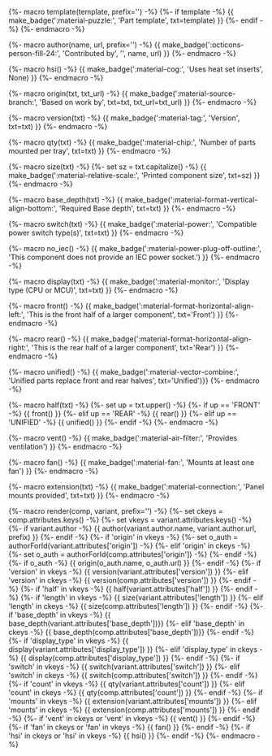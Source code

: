 {%- macro template(template, prefix='') -%}
{%- if template -%}
{{ make_badge(':material-puzzle:', 'Part template', txt=template) }}
{%- endif -%}
{%- endmacro -%}

{%- macro author(name, url, prefix='') -%}
{{ make_badge(':octicons-person-fill-24:', 'Contributed by', '', name, url) }}
{%- endmacro -%}

{%- macro hsi() -%}
{{ make_badge(':material-cog:', 'Uses heat set inserts', None) }}
{%- endmacro -%}

{%- macro origin(txt, txt_url) -%}
{{ make_badge(':material-source-branch:', 'Based on work by', txt=txt, txt_url=txt_url) }}
{%- endmacro -%}

{%- macro version(txt) -%}
{{ make_badge(':material-tag:', 'Version', txt=txt) }}
{%- endmacro -%}

{%- macro qty(txt) -%}
{{ make_badge(':material-chip:', 'Number of parts mounted per tray', txt=txt) }}
{%- endmacro -%}

{%- macro size(txt) -%}
{%- set sz = txt.capitalize() -%}
{{ make_badge(':material-relative-scale:', 'Printed component size', txt=sz) }}
{%- endmacro -%}

{%- macro base_depth(txt) -%}
{{ make_badge(':material-format-vertical-align-bottom:', 'Required Base depth', txt=txt) }}
{%- endmacro -%}

{%- macro switch(txt) -%}
{{ make_badge(':material-power:', 'Compatible power switch type(s)', txt=txt) }}
{%- endmacro -%}

{%- macro no_iec() -%}
{{ make_badge(':material-power-plug-off-outline:', 'This component does not provide an IEC power socket.') }}
{%- endmacro -%}

{%- macro display(txt) -%}
{{ make_badge(':material-monitor:', 'Display type (CPU or MCU)', txt=txt) }}
{%- endmacro -%}

{%- macro front() -%}
{{ make_badge(':material-format-horizontal-align-left:', 'This is the front half of a larger component', 
                 txt='Front') }}
{%- endmacro -%}

{%- macro rear() -%}
{{ make_badge(':material-format-horizontal-align-right:', 'This is the rear half of a larger component', txt='Rear') }}
{%- endmacro -%}

{%- macro unified() -%}
{{ make_badge(':material-vector-combine:', 'Unified parts replace front and rear halves', txt='Unified')}}
{%- endmacro -%}

{%- macro half(txt) -%}
{%- set up = txt.upper() -%}
{%- if up == 'FRONT' -%}
{{ front() }}
{%- elif up == 'REAR' -%}
{{ rear() }}
{%- elif up == 'UNIFIED' -%}
{{ unified() }}
{%- endif -%}
{%- endmacro -%}

{%- macro vent() -%}
{{ make_badge(':material-air-filter:', 'Provides ventilation') }}
{%- endmacro -%}

{%- macro fan() -%}
{{ make_badge(':material-fan:', 'Mounts at least one fan') }}
{%- endmacro -%}

{%- macro extension(txt) -%}
{{ make_badge(':material-connection:', 'Panel mounts provided', txt=txt) }}
{%- endmacro -%}

{%- macro render(comp, variant, prefix='') -%}
{%- set ckeys = comp.attributes.keys() -%}
{%- set vkeys = variant.attributes.keys() -%}
{%- if variant.author -%}
{{ author(variant.author.name, variant.author.url, prefix) }}
{%- endif -%}
{%- if 'origin' in vkeys -%}
{%- set o_auth = authorForId(variant.attributes['origin']) -%}
{%- elif 'origin' in ckeys -%}
{%- set o_auth = authorForId(comp.attributes['origin']) -%}
{%- endif -%}
{%- if o_auth -%}
{{ origin(o_auth.name, o_auth.url) }}
{%- endif -%}
{%- if 'version' in vkeys -%}
{{ version(variant.attributes['version']) }}
{%- elif 'version' in ckeys -%}
{{ version(comp.attributes['version']) }}
{%- endif -%}
{%- if 'half' in vkeys -%}
{{ half(variant.attributes['half']) }}
{%- endif -%}
{%- if 'length' in vkeys -%}
{{ size(variant.attributes['length']) }}
{%- elif 'length' in ckeys -%}
{{ size(comp.attributes['length']) }}
{%- endif -%}
{%- if 'base_depth' in vkeys -%}
{{ base_depth(variant.attributes['base_depth'])}}
{%- elif 'base_depth' in ckeys -%}
{{ base_depth(comp.attributes['base_depth'])}}
{%- endif -%}
{%- if 'display_type' in vkeys -%}
{{ display(variant.attributes['display_type']) }}
{%- elif 'display_type' in ckeys -%}
{{ display(comp.attributes['display_type']) }}
{%- endif -%}
{%- if 'switch' in vkeys -%}
{{ switch(variant.attributes['switch']) }}
{%- elif 'switch' in ckeys -%}
{{ switch(comp.attributes['switch']) }}
{%- endif -%}
{%- if 'count' in vkeys -%}
{{ qty(variant.attributes['count']) }}
{%- elif 'count' in ckeys -%}
{{ qty(comp.attributes['count']) }}
{%- endif -%}
{%- if 'mounts' in vkeys -%}
{{ extension(variant.attributes['mounts']) }}
{%- elif 'mounts' in ckeys -%}
{{ extension(comp.attributes['mounts']) }}
{%- endif -%}
{%- if 'vent' in  ckeys or 'vent' in vkeys -%}
{{ vent() }}
{%- endif -%}
{%- if 'fan' in  ckeys or 'fan' in vkeys -%}
{{ fan() }}
{%- endif -%}
{%- if 'hsi' in ckeys or 'hsi' in vkeys -%}
{{ hsi() }}
{%- endif -%}
{%- endmacro -%}
